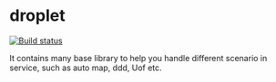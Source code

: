 # droplet
[![Build status](https://ci.appveyor.com/api/projects/status/github/ShiningRush/droplet?branch=master&svg=true)](https://ci.appveyor.com/project/ShiningRush/droplet)

It contains many base library to help you handle different scenario in service, such as auto map, ddd, Uof etc.
